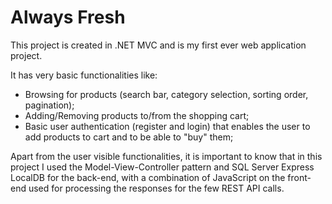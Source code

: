# Always Fresh
This project is created in .NET MVC and is my first ever web application project.

It has very basic functionalities like:
- Browsing for products (search bar, category selection, sorting order, pagination);
- Adding/Removing products to/from the shopping cart;
- Basic user authentication (register and login) that enables the user to add products to cart
  and to be able to "buy" them;

Apart from the user visible functionalities, it is important to know that in this project I used
the Model-View-Controller pattern and SQL Server Express LocalDB for the back-end, with a combination 
of JavaScript on the front-end used for processing the responses for the few REST API calls.
